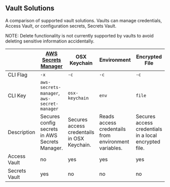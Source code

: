 ## Vault Solutions ## 

A comparison of supported vault solutions. Vaults can manage credentials, Access Vault, or configuration secrets, Secrets Vault.

NOTE: Delete functionality is not currently supported by vaults to avoid deleting sensitive information accidentally.


| | [AWS Secrets Manager](SECRETS.md) | OSX Keychain | Environment | Encrypted File | 
|-|-|-|-|-|
| CLI Flag | `-x` | `-c` | `-c` | `-c` |
| CLI Key | `aws-secrets-manager`, `aws-secret-manager` | `osx-keychain` | `env` | `file` |
| Description | Secures config secrets in AWS Secrets Manager. | Secures access credentails in OSX Keychain. | Reads access credentails from environment variables. | Secures access credentials in a local encrypted file. |
| Access Vault | no | yes | yes | yes |
| Secrets Vault | yes | no | no | no |

